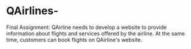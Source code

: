 # QAirlines-
 Final Assignment: QAirline needs to develop a website to provide information about flights and services offered by the airline. At the same time, customers can book flights on QAirline's website.
